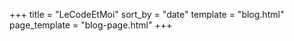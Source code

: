 +++
title = "LeCodeEtMoi"
sort_by = "date"
template = "blog.html"
page_template = "blog-page.html"
+++